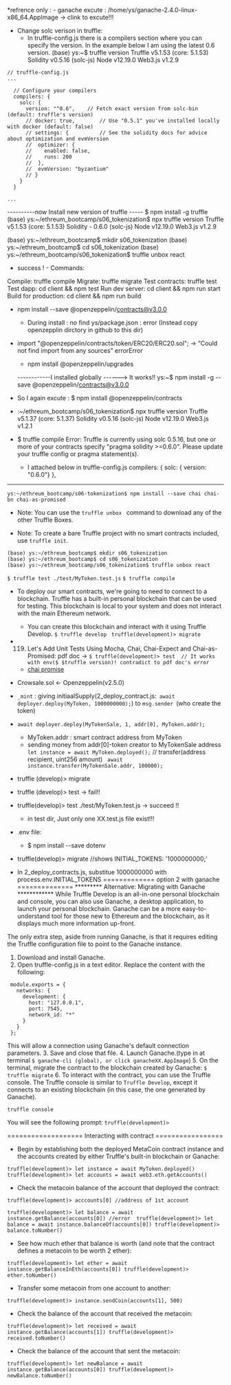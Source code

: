 *refrence only : - ganache excute : /home/ys/ganache-2.4.0-linux-x86_64.AppImage -> clink to excute!!!
* Change solc verison in truffle:
   * In truffle-config.js there is a compilers section where you can specify the version. In the example below I am using the latest 0.6 version.
   (base) ys:~$ truffle version
    Truffle v5.1.53 (core: 5.1.53)
    Solidity v0.5.16 (solc-js)
    Node v12.19.0
    Web3.js v1.2.9

```
// truffle-config.js
...

  // Configure your compilers
  compilers: {
    solc: {
      version: "^0.6",    // Fetch exact version from solc-bin (default: truffle's version)
      // docker: true,        // Use "0.5.1" you've installed locally with docker (default: false)
      // settings: {          // See the solidity docs for advice about optimization and evmVersion
      //  optimizer: {
      //    enabled: false,
      //    runs: 200
      //  },
      //  evmVersion: "byzantium"
      // }
    }
  }

...
```


----------now Install new version of truffle -----
$ npm install -g truffle
(base) ys:~/ethreum_bootcamp/s06_tokenization$ npx truffle version
Truffle v5.1.53 (core: 5.1.53)
Solidity - 0.6.0 (solc-js)
Node v12.19.0
Web3.js v1.2.9

(base) ys:~/ethreum_bootcamp$ mkdir s06_tokenization
(base) ys:~/ethreum_bootcamp$ cd s06_tokenization
(base) ys:~/ethreum_bootcamp/s06_tokenization$ truffle unbox react
   
  * success ! - Commands:

  Compile:              truffle compile
  Migrate:              truffle migrate
  Test contracts:       truffle test
  Test dapp:            cd client && npm test
  Run dev server:       cd client && npm run start
  Build for production: cd client && npm run build


* npm install --save @openzeppelin/contracts@v3.0.0
  - During install : no find ys/package.json : error (Instead copy openzepplin dirctory in github to this dir)
* import "@openzeppelin/contracts/token/ERC20/ERC20.sol"; -> “Could not find import from any sources” errorError 
   * npm install @openzeppelin/upgrades

   ------------I installed globally ------> It works!!
   ys:~$ npm install -g --save @openzeppelin/contracts@v3.0.0


* So I again excute : $ npm install @openzeppelin/contracts
* :~/ethreum_bootcamp/s06_tokenization$ npx truffle version
Truffle v5.1.37 (core: 5.1.37)
Solidity v0.5.16 (solc-js)
Node v12.19.0
Web3.js v1.2.1

* $ truffle compile
Error: Truffle is currently using solc 0.5.16, but one or more of your contracts specify "pragma solidity >=0.6.0". 
Please update your truffle config or pragma statement(s).
  * I attached below in truffle-config.js
 compilers: {
    solc: {
      version: "0.6.0"}
        },

---------------------------------------

``ys:~/ethreum_bootcamp/s06-tokenization$ npm install --save chai chai-bn chai-as-promised``


* Note: You can use the `truffle unbox ` command to download any of the other Truffle Boxes.

* Note: To create a bare Truffle project with no smart contracts included, use `truffle init`.
```
(base) ys:~/ethreum_bootcamp$ mkdir s06_tokenization
(base) ys:~/ethreum_bootcamp$ cd s06_tokenization
(base) ys:~/ethreum_bootcamp/s06_tokenization$ truffle unbox react
```
``$ truffle test ./test/MyToken.test.js``
``$ truffle compile``

* To deploy our smart contracts, we're going to need to connect to a blockchain. Truffle has a built-in personal blockchain that can be used for testing. This blockchain is local to your system and does not interact with the main Ethereum network.
  * You can create this blockchain and interact with it using Truffle Develop.
  ``$ truffle develop `` 
  ``truffle(development)> migrate``
* 119. Let's Add Unit Tests Using Mocha, Chai,
Chai-Expect and Chai-as-Promised: pdf doc -> 
  ``$ truffle(development)> test  // It works with env($ $truffle version)! contradict to pdf doc's error ``
  * [chai promise](github.com/domenic/chai-as-promised)

* Crowsale.sol <-  Openzeppelin(v2.5.0)

* ``_mint`` : giving initiaalSupply(2_deploy_contract.js:`` await deployer.deploy(MyToken, 1000000000);``) 
         to ``msg.sender ``(who create the token)
* ``await deployer.deploy(MyTokenSale, 1, addr[0], MyToken.addr);``
  * MyToken.addr : smart contract address from MyToken
  * sending money from addr[0]-token creator to MyTokenSale address
`` let instance = await MyToken.deployed();``
  // transfer(address recipient, uint256 amount)
`` await instance.transfer(MyTokenSale.addr, 100000);``

* truffle (develop)> migrate

* truffle (develop)> test -> fail!!
* truffle(develop)> test ./test/MyToken.test.js -> succeed !!
  * in test dir, Just only one XX.test.js file exist!!!
* .env file:
  * $ npm install --save dotenv
* truffle(develop)> migrate   //shows INITIAL_TOKENS: '1000000000;'
* In 2_deploy_contracts.js, substitue 1000000000 with process.env.INITIAL_TOKENS
============= option 2 with ganache ==============
 ********* Alternative: Migrating with Ganache ************
  While Truffle Develop is an all-in-one personal blockchain and console, 
 you can also use Ganache, a desktop application, to launch your personal blockchain.
  Ganache can be a more easy-to-understand tool for those new to 
  Ethereum and the blockchain, as it displays much more information up-front.

 The only extra step, aside from running Ganache, is that 
 it requires editing the Truffle configuration file to point to the Ganache instance.

 1. Download and install Ganache.
 2. Open truffle-config.js in a text editor. Replace the content with the following:
```
 module.exports = {
   networks: {
     development: {
       host: "127.0.0.1",
       port: 7545,
       network_id: "*"
     }
   }
 };
```
 This will allow a connection using Ganache's default connection parameters.
 3. Save and close that file.
 4. Launch Ganache.(type in at terminal ``$ ganache-cli (global), or click ganacheXX.AppImage``)
 5. On the terminal, migrate the contract to the blockchain created by Ganache:
 ``$ truffle migrate``
 6. To interact with the contract, you can use the Truffle console. The Truffle console is similar to ``Truffle Develop``, except it connects to an existing blockchain (in this case, the one generated by Ganache).
 ```
 truffle console
 ```
 You will see the following prompt: ``truffle(development)>``

 =================== Interacting with contract =================

* Begin by establishing both the deployed MetaCoin contract instance and the accounts created by either Truffle's built-in blockchain or Ganache:

``truffle(development)> let instance = await MyToken.deployed()
truffle(development)> let accounts = await web3.eth.getAccounts()``

* Check the metacoin balance of the account that deployed the contract:

``truffle(development)> acccounts[0] //address of 1st account``

``truffle(development)> let balance = await instance.getBalance(accounts[0]) //error 
truffle(development)> let balance = await instance.balanceOf(accounts[0])
truffle(development)> balance.toNumber()``

* See how much ether that balance is worth (and note that the contract defines a metacoin to be worth 2 ether):

``truffle(development)> let ether = await instance.getBalanceInEth(accounts[0])
truffle(development)> ether.toNumber()``

* Transfer some metacoin from one account to another:

``truffle(development)> instance.sendCoin(accounts[1], 500)``

* Check the balance of the account that received the metacoin:

``truffle(development)> let received = await instance.getBalance(accounts[1])
truffle(development)> received.toNumber()``

* Check the balance of the account that sent the metacoin:

``truffle(development)> let newBalance = await instance.getBalance(accounts[0])
truffle(development)> newBalance.toNumber()``
